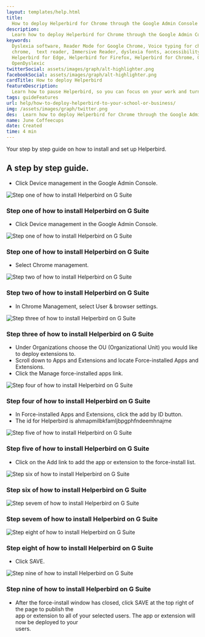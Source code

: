 ```yaml
---
layout: templates/help.html
title:
  How to deploy Helperbird for Chrome through the Google Admin Console for EDU accounts - Helperbird
description:
  Learn how to deploy Helperbird for Chrome through the Google Admin Console for EDU accounts
keywords:
  Dyslexia software, Reader Mode for Google Chrome, Voice typing for chrome, Text to speech for
  chrome,  text reader, Immersive Reader, dyslexia fonts, accessibility software, dyslexia software,
  Helperbird for Edge, Helperbird for Firefox, Helperbird for Chrome, Opendyslexic for Chrome,
  OpenDyslexic
twitterSocial: assets/images/graph/alt-highlighter.png
facebookSocial: assets/images/graph/alt-highlighter.png
cardTitle: How to deploy Helperbird
featureDescription:
  Learn how to pause Helperbird, so you can focus on your work and turn on the features later.
tags: guideFeatures
url: help/how-to-deploy-helperbird-to-your-school-or-business/
img: /assets/images/graph/twitter.png
des:  Learn how to deploy Helperbird for Chrome through the Google Admin Console for EDU accounts
name: June Coffeecups
date: Created
time: 4 min
---
```


Your step by step guide on how to install and set up Helperbird.

## A step by step guide.

- Click Device management in the Google Admin Console.

![Step one of how to install Helperbird on G Suite](/assets/images/blog/how-to-install-helperbird-in-edu-accounts/steps_1.png)

### Step one of how to install Helperbird on G Suite

- Click Device management in the Google Admin Console.

![Step one of how to install Helperbird on G Suite](/assets/images/blog/how-to-install-helperbird-in-edu-accounts/steps_1.png)

### Step one of how to install Helperbird on G Suite

- Select Chrome management.

![Step two of how to install Helperbird on G Suite](/assets/images/blog/how-to-install-helperbird-in-edu-accounts/steps_2.png)

### Step two of how to install Helperbird on G Suite

- In Chrome Management, select User & browser settings.

![Step three of how to install Helperbird on G Suite](/assets/images/blog/how-to-install-helperbird-in-edu-accounts/steps_3.png)

### Step three of how to install Helperbird on G Suite

- Under Organizations choose the OU (Organizational Unit) you would like to deploy extensions to.
- Scroll down to Apps and Extensions and locate Force-installed Apps and Extensions.
- Click the Manage force-installed apps link.

![Step four of how to install Helperbird on G Suite](/assets/images/blog/how-to-install-helperbird-in-edu-accounts/steps_4.png)

### Step four of how to install Helperbird on G Suite

- In Force-installed Apps and Extensions, click the add by ID button.
- The id for Helperbird is ahmapmilbkfamljbpgphfndeemhnajme

![Step five of how to install Helperbird on G Suite](/assets/images/blog/how-to-install-helperbird-in-edu-accounts/steps_5.png)

### Step five of how to install Helperbird on G Suite

- Click on the Add link to add the app or extension to the force-install list.

![Step six of how to install Helperbird on G Suite](/assets/images/blog/how-to-install-helperbird-in-edu-accounts/steps_6.png)

### Step six of how to install Helperbird on G Suite

![Step sevem of how to install Helperbird on G Suite](/assets/images/blog/how-to-install-helperbird-in-edu-accounts/steps_7.png)

### Step sevem of how to install Helperbird on G Suite

![Step eight of how to install Helperbird on G Suite](/assets/images/blog/how-to-install-helperbird-in-edu-accounts/steps_8.png)

### Step eight of how to install Helperbird on G Suite

- Click SAVE.

![Step nine of how to install Helperbird on G Suite](/assets/images/blog/how-to-install-helperbird-in-edu-accounts/steps_9.png)

### Step nine of how to install Helperbird on G Suite

- After the force-install window has closed, click SAVE at the top right of the page to publish
  the  
  app or extension to all of your selected users. The app or extension will now be deployed to
  your  
  users.
